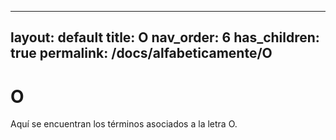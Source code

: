 
---
layout: default
title: O
nav_order: 6
has_children: true
permalink: /docs/alfabeticamente/O
---

# O

Aquí se encuentran los términos asociados a la letra O.
